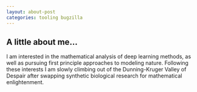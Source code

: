 ```yaml
---
layout: about-post
categories: tooling bugzilla
---
```

<h2> A little about me... </h2>

<p>
I am interested in the mathematical analysis of deep learning methods, as well as pursuing first principle approaches to modeling nature.
Following these interests I am slowly climbing out of the Dunning-Kruger Valley of Despair after swapping synthetic biological research for mathematical enlightenment.
</p>
